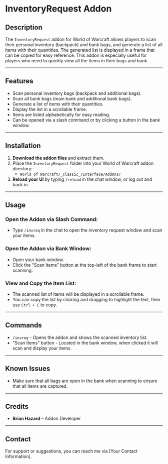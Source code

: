 # InventoryRequest Addon

## Description

The `InventoryRequest` addon for World of Warcraft allows players to scan their personal inventory (backpack) and bank bags, and generate a list of all items with their quantities. The generated list is displayed in a frame that can be copied for easy reference. This addon is especially useful for players who need to quickly view all the items in their bags and bank.

---

## Features

- Scan personal inventory bags (backpack and additional bags).
- Scan all bank bags (main bank and additional bank bags).
- Generate a list of items with their quantities.
- Display the list in a scrollable frame.
- Items are listed alphabetically for easy reading.
- Can be opened via a slash command or by clicking a button in the bank window.

---

## Installation

1. **Download the addon files** and extract them.
2. Place the `InventoryRequest` folder into your World of Warcraft addon directory:
   - `World of Warcraft/_classic_/Interface/AddOns/`
3. **Reload your UI** by typing `/reload` in the chat window, or log out and back in.

---

## Usage

### Open the Addon via Slash Command:
- Type `/invreq` in the chat to open the inventory request window and scan your items.

### Open the Addon via Bank Window:
- Open your bank window.
- Click the "Scan Items" button at the top-left of the bank frame to start scanning.

### View and Copy the Item List:
- The scanned list of items will be displayed in a scrollable frame.
- You can copy the list by clicking and dragging to highlight the text, then use `Ctrl + C` to copy.

---

## Commands

- `/invreq` - Opens the addon and shows the scanned inventory list.
- "Scan Items" button - Located in the bank window, when clicked it will scan and display your items.

---

## Known Issues

- Make sure that all bags are open in the bank when scanning to ensure that all items are captured.

---

## Credits

- **Brian Hazard** – Addon Developer

---

## Contact

For support or suggestions, you can reach me via [Your Contact Information].

